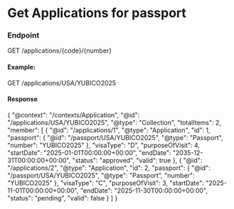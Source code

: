 # Get Applications for passport

### Endpoint
<code-block lang="curl">GET /applications/{code}/{number}</code-block>

#### Example:

<code-block lang="curl">GET /applications/USA/YUBICO2025</code-block>

#### Response

<code-block lang="json">
{
    "@context": "/contexts/Application",
    "@id": "/applications/USA/YUBICO2025",
    "@type": "Collection",
    "totalItems": 2,
    "member": [
        {
            "@id": "/applications/1",
            "@type": "Application",
            "id": 1,
            "passport": {
                "@id": "/passport/USA/YUBICO2025",
                "@type": "Passport",
                "number": "YUBICO2025"
            },
            "visaType": "D",
            "purposeOfVisit": 4,
            "startDate": "2025-01-01T00:00:00+00:00",
            "endDate": "2035-12-31T00:00:00+00:00",
            "status": "approved",
            "valid": true
        },
        {
            "@id": "/applications/2",
            "@type": "Application",
            "id": 2,
            "passport": {
                "@id": "/passport/USA/YUBICO2025",
                "@type": "Passport",
                "number": "YUBICO2025"
            },
            "visaType": "C",
            "purposeOfVisit": 3,
            "startDate": "2025-11-01T00:00:00+00:00",
            "endDate": "2025-11-30T00:00:00+00:00",
            "status": "pending",
            "valid": false
        }
    ]
}
</code-block>
